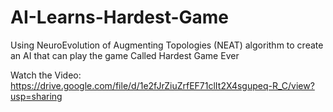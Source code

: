 # AI-Learns-Hardest-Game
Using NeuroEvolution of Augmenting Topologies (NEAT) algorithm to create an AI that can play the game Called Hardest Game Ever

Watch the Video:
https://drive.google.com/file/d/1e2fJrZiuZrfEF71clIt2X4sgupeq-R_C/view?usp=sharing
